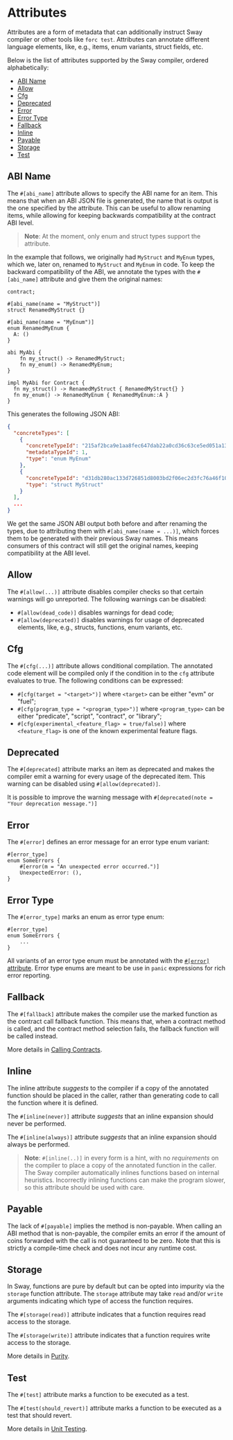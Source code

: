 # Attributes

Attributes are a form of metadata that can additionally instruct Sway compiler or other tools like `forc test`. Attributes can annotate different language elements, like, e.g., items, enum variants, struct fields, etc.

Below is the list of attributes supported by the Sway compiler, ordered alphabetically:

- [ABI Name](#abi-name)
- [Allow](#allow)
- [Cfg](#cfg)
- [Deprecated](#deprecated)
- [Error](#error)
- [Error Type](#error-type)
- [Fallback](#fallback)
- [Inline](#inline)
- [Payable](#payable)
- [Storage](#payable)
- [Test](#test)

## ABI Name

The `#[abi_name]` attribute allows to specify the ABI name for an item.
This means that when an ABI JSON file is generated, the name that is output is the one specified
by the attribute. This can be useful to allow renaming items, while allowing for keeping backwards
compatibility at the contract ABI level.

> **Note**: At the moment, only enum and struct types support the attribute.

In the example that follows, we originally had `MyStruct` and `MyEnum` types, which we, later on, renamed to `MyStruct` and `MyEnum` in code. To keep the backward compatibility of the ABI, we annotate the types with the `#[abi_name]` attribute and give them the original names:

```sway
contract;

#[abi_name(name = "MyStruct")]
struct RenamedMyStruct {}

#[abi_name(name = "MyEnum")]
enum RenamedMyEnum {
  A: ()
}

abi MyAbi {
    fn my_struct() -> RenamedMyStruct;
    fn my_enum() -> RenamedMyEnum;
}

impl MyAbi for Contract {
  fn my_struct() -> RenamedMyStruct { RenamedMyStruct{} }
  fn my_enum() -> RenamedMyEnum { RenamedMyEnum::A }
}
```

This generates the following JSON ABI:

```json
{
  "concreteTypes": [
    {
      "concreteTypeId": "215af2bca9e1aa8fec647dab22a0cd36c63ce5ed051a132d51323807e28c0d67",
      "metadataTypeId": 1,
      "type": "enum MyEnum"
    },
    {
      "concreteTypeId": "d31db280ac133d726851d8003bd2f06ec2d3fc76a46f1007d13914088fbd0791",
      "type": "struct MyStruct"
    }
  ],
  ...
}
```

We get the same JSON ABI output both before and after renaming the types, due to attributing them with
`#[abi_name(name = ...)]`, which forces them to be generated with their previous Sway names.
This means consumers of this contract will still get the original names, keeping compatibility at the ABI level.

## Allow

The `#[allow(...)]` attribute disables compiler checks so that certain warnings will go unreported. The following warnings can be disabled:

- `#[allow(dead_code)]` disables warnings for dead code;
- `#[allow(deprecated)]` disables warnings for usage of deprecated elements, like, e.g., structs, functions, enum variants, etc.

## Cfg

The `#[cfg(...)]` attribute allows conditional compilation. The annotated code element will be compiled only if the condition in to the `cfg` attribute evaluates to true. The following conditions can be expressed:

- `#[cfg(target = "<target>")]` where `<target>` can be either "evm" or "fuel";
- `#[cfg(program_type = "<program_type>")]` where `<program_type>` can be either "predicate", "script", "contract", or "library";
- `#[cfg(experimental_<feature_flag> = true/false)]` where `<feature_flag>` is one of the known experimental feature flags.

## Deprecated

The `#[deprecated]` attribute marks an item as deprecated and makes the compiler emit a warning for every usage of the deprecated item. This warning can be disabled using `#[allow(deprecated)]`.

It is possible to improve the warning message with `#[deprecated(note = "Your deprecation message.")]`

## Error

The `#[error]` defines an error message for an error type enum variant:

```sway
#[error_type]
enum SomeErrors {
    #[error(m = "An unexpected error occurred.")]
    UnexpectedError: (),
}
```

## Error Type

The `#[error_type]` marks an enum as error type enum:

```sway
#[error_type]
enum SomeErrors {
    ...
}
```

All variants of an error type enum must be annotated with the [`#[error]` attribute](#error). Error type enums are meant to be use in `panic` expressions for rich error reporting.

## Fallback

The `#[fallback]` attribute makes the compiler use the marked function as the contract call fallback function. This means that, when a contract method is called, and the contract method selection fails, the fallback function will be called instead.

More details in [Calling Contracts](../blockchain-development/calling_contracts.md#fallback).

## Inline

The inline attribute *suggests* to the compiler if a copy of the annotated function should be placed in the caller, rather than generating code to call the function where it is defined.

The `#[inline(never)]` attribute *suggests* that an inline expansion should never be performed.

The `#[inline(always)]` attribute *suggests* that an inline expansion should always be performed.

> **Note**: `#[inline(..)]` in every form is a hint, with no *requirements* on the compiler to place a copy of the annotated function in the caller. The Sway compiler automatically inlines functions based on internal heuristics. Incorrectly inlining functions can make the program slower, so this attribute should be used with care.

## Payable

The lack of `#[payable]` implies the method is non-payable. When calling an ABI method that is non-payable, the compiler emits an error if the amount of coins forwarded with the call is not guaranteed to be zero. Note that this is strictly a compile-time check and does not incur any runtime cost.

## Storage

In Sway, functions are pure by default but can be opted into impurity via the `storage` function attribute. The `storage` attribute may take `read` and/or `write` arguments indicating which type of access the function requires.

The `#[storage(read)]` attribute indicates that a function requires read access to the storage.

The `#[storage(write)]` attribute indicates that a function requires write access to the storage.

More details in [Purity](../blockchain-development/purity.md).

## Test

The `#[test]` attribute marks a function to be executed as a test.

The `#[test(should_revert)]` attribute marks a function to be executed as a test that should revert.

More details in [Unit Testing](../testing/unit-testing.md).
